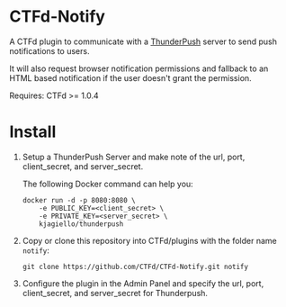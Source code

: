 # CTFd-Notify

A CTFd plugin to communicate with a [ThunderPush](https://github.com/thunderpush/thunderpush) server to send push notifications to users. 

It will also request browser notification permissions and fallback to an HTML based notification if the user doesn't grant the permission. 

Requires: CTFd >= 1.0.4

# Install

1. Setup a ThunderPush Server and make note of the url, port, client\_secret, and server\_secret. 

    The following Docker command can help you:

    ```
    docker run -d -p 8080:8080 \
        -e PUBLIC_KEY=<client_secret> \
        -e PRIVATE_KEY=<server_secret> \
        kjagiello/thunderpush
    ```

2. Copy or clone this repository into CTFd/plugins with the folder name `notify`:

    `git clone https://github.com/CTFd/CTFd-Notify.git notify`
    
3. Configure the plugin in the Admin Panel and specify the url, port, client\_secret, and server\_secret for Thunderpush. 
